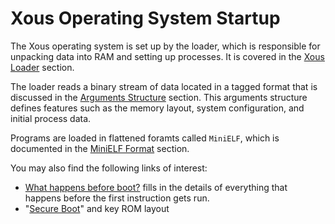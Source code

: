 # Xous Operating System Startup

The Xous operating system is set up by the loader, which is responsible for unpacking data into RAM and setting up processes. It is covered in the [Xous Loader](ch05-02-loader.md) section.

The loader reads a binary stream of data located in a tagged format that is discussed in the [Arguments Structure](ch05-01-arguments.md) section. This arguments structure defines features such as the memory layout, system configuration, and initial process data.

Programs are loaded in flattened foramts called `MiniELF`, which is documented in the [MiniELF Format](ch05-03-minielf.md) section.

You may also find the following links of interest:
* [What happens before boot?](https://github.com/betrusted-io/betrusted-wiki/wiki/How-Does-Precursor-Get-to-the-Reset-Vector%3F) fills in the details of everything that happens before the first instruction gets run.
* "[Secure Boot](https://github.com/betrusted-io/betrusted-wiki/wiki/Secure-Boot-and-KEYROM-Layout)" and key ROM layout
